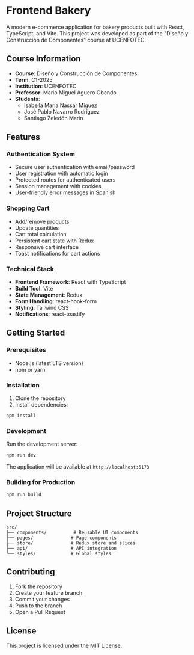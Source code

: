# Frontend Bakery

A modern e-commerce application for bakery products built with React, TypeScript, and Vite. This project was developed as part of the "Diseño y Construcción de Componentes" course at UCENFOTEC.

## Course Information
- **Course**: Diseño y Construcción de Componentes
- **Term**: C1-2025
- **Institution**: UCENFOTEC
- **Professor**: Mario Miguel Aguero Obando
- **Students**:
  - Isabella María Nassar Miguez
  - José Pablo Navarro Rodríguez
  - Santiago Zeledón Marin

## Features

### Authentication System
- Secure user authentication with email/password
- User registration with automatic login
- Protected routes for authenticated users
- Session management with cookies
- User-friendly error messages in Spanish

### Shopping Cart
- Add/remove products
- Update quantities
- Cart total calculation
- Persistent cart state with Redux
- Responsive cart interface
- Toast notifications for cart actions

### Technical Stack
- **Frontend Framework**: React with TypeScript
- **Build Tool**: Vite
- **State Management**: Redux
- **Form Handling**: react-hook-form
- **Styling**: Tailwind CSS
- **Notifications**: react-toastify

## Getting Started

### Prerequisites
- Node.js (latest LTS version)
- npm or yarn

### Installation
1. Clone the repository
2. Install dependencies:
```bash
npm install
```

### Development
Run the development server:
```bash
npm run dev
```
The application will be available at `http://localhost:5173`

### Building for Production
```bash
npm run build
```

## Project Structure

```
src/
├── components/          # Reusable UI components
├── pages/              # Page components
├── store/              # Redux store and slices
├── api/                # API integration
└── styles/             # Global styles
```

## Contributing
1. Fork the repository
2. Create your feature branch
3. Commit your changes
4. Push to the branch
5. Open a Pull Request

## License
This project is licensed under the MIT License.
